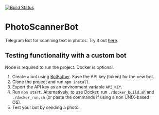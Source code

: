 [![Build Status](https://travis-ci.com/davictor24/PhotoScannerBot.svg?branch=master)](https://travis-ci.com/davictor24/PhotoScannerBot)

# PhotoScannerBot
Telegram Bot for scanning text in photos. Try it out [here](http://t.me/PhotoScannerBot).

## Testing functionality with a custom bot
Node is required to run the project. Docker is optional.

1. Create a bot using [BotFather](https://t.me/botfather). Save the API key (token) for the new bot.
2. Clone the project and run ```npm install```.
3. Export the API key as an environment variable ```API_KEY```. 
4. Run ```npm start```. Alternatively, to use Docker, run ```./docker_build.sh``` and ```./docker_run.sh``` (or paste the commands if using a non UNIX-based OS).
5. Test your bot by sending a photo.
